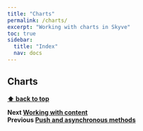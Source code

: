 ```yaml
---
title: "Charts"
permalink: /charts/
excerpt: "Working with charts in Skyve"
toc: true
sidebar:
  title: "Index"
  nav: docs
---
```


## Charts

**[⬆ back to top](#charts)**

**Next [Working with content](./../_pages/working-with-content.md)**  
**Previous [Push and asynchronous methods](./../_pages/push-and-asynchronous-methods.md)**  
